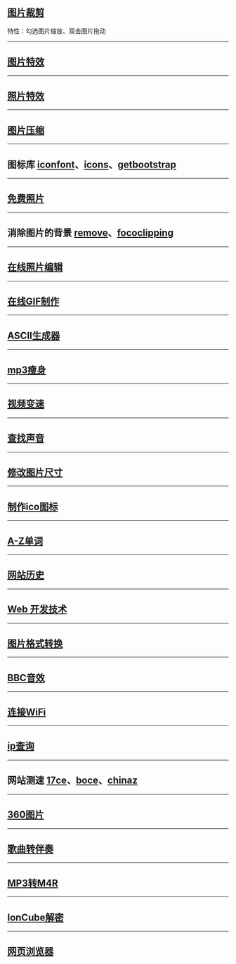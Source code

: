 ## [图片裁剪](https://jiobxn.github.io/%E5%9B%BE%E7%89%87%E8%A3%81%E5%89%AA/)
特性：勾选图片缩放、双击图片拖动

****

## [图片特效](https://photomosh.com/)

****

## [照片特效](https://photofunia.com/cn/)

****

## [图片压缩](https://www.bejson.com/ui/compress_img/)

****

## 图标库 [iconfont](https://www.iconfont.cn/)、[icons](https://icon-icons.com/)、[getbootstrap](https://icons.getbootstrap.com/)

****

## [免费照片](https://librestock.com/)

****

## 消除图片的背景 [remove](https://www.remove.bg/zh)、[fococlipping](https://www.fococlipping.com/)

****

## [在线照片编辑](https://www.photopea.com/)

****

## [在线GIF制作](https://ezgif.com/)

****

## [ASCII生成器](https://ascii-generator.site/)

****

## [mp3瘦身](https://online-audio-converter.com/cn/)

****

## [视频变速](https://www.apowersoft.cn/adjust-video-speed)

****

## [查找声音](https://www.findsounds.com/)

****

## [修改图片尺寸](https://www.sojson.com/image/change.html)

****

## [制作ico图标](http://www.bitbug.net/)

****

## [A-Z单词](http://www.aerchi.com/tool/danci/)

****

## [网站历史](https://web.archive.org/)

****

## [Web 开发技术](https://developer.mozilla.org/zh-CN/docs/Web)

****

## [图片格式转换](https://cloudconvert.com/)

****

## [BBC音效](https://sound-effects.bbcrewind.co.uk/)

****

## [连接WiFi](https://wificard.io/)


****

## [ip查询](https://ip.zxinc.org/api.php?type=js&ip=1.1.1.1)

****

## 网站测速 [17ce](https://www.17ce.com/)、[boce](https://www.boce.com/)、[chinaz](http://tool.chinaz.com/)

****

## [360图片](https://airpano.org.cn/)

<!-- ## [18+](https://theporndude.com/zh) -->

****

## [歌曲转伴奏](https://www.edityouraudio.com/zh-Hans/)

****

## [MP3转M4R](https://ringtonemaker.com/zh/)

****

## [IonCube解密](https://easytoyou.eu/)

****

## [网页浏览器](https://hs.etherdream.com/)

